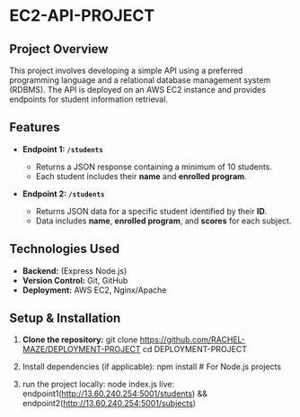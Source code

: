 # EC2-API-PROJECT

## Project Overview
This project involves developing a simple API using a preferred programming language and a relational database management system (RDBMS). The API is deployed on an AWS EC2 instance and provides endpoints for student information retrieval.

## Features
- **Endpoint 1: `/students`**
  - Returns a JSON response containing a minimum of 10 students.
  - Each student includes their **name** and **enrolled program**.

- **Endpoint 2: `/students`**
  - Returns JSON data for a specific student identified by their **ID**.
  - Data includes **name**, **enrolled program**, and **scores** for each subject.

## Technologies Used    
- **Backend:** (Express Node.js)
- **Version Control:** Git, GitHub
- **Deployment:** AWS EC2, Nginx/Apache

## Setup & Installation
1. **Clone the repository:**
   git clone https://github.com/RACHEL-MAZE/DEPLOYMENT-PROJECT
   cd DEPLOYMENT-PROJECT

2. Install dependencies (if applicable):
   npm install  # For Node.js projects

3. run the project
   locally: node index.js
   live: endpoint1(http://13.60.240.254:5001/students) && endpoint2(http://13.60.240.254:5001/subjects)
